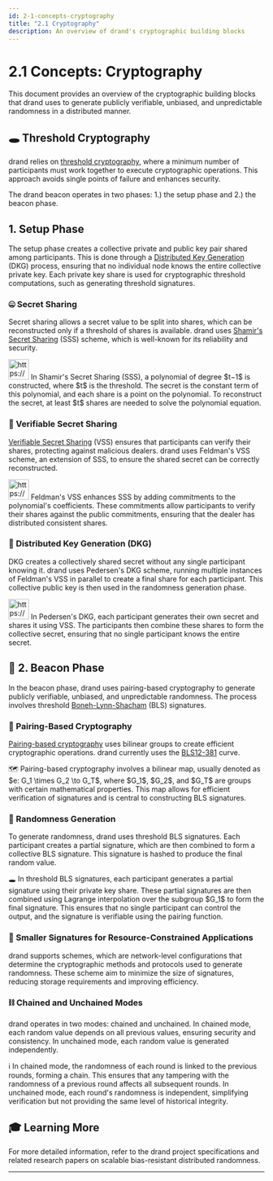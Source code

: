 ```yaml
---
id: 2-1-concepts-cryptography
title: "2.1 Cryptography"
description: An overview of drand's cryptographic building blocks
---
```

# 2.1 Concepts: Cryptography

This document provides an overview of the cryptographic building blocks that drand uses to generate publicly verifiable, unbiased, and unpredictable randomness in a distributed manner. 

## 🕳️ Threshold Cryptography

drand relies on [threshold cryptography](https://en.wikipedia.org/wiki/Threshold_cryptosystem), where a minimum number of participants must work together to execute cryptographic operations. This approach avoids single points of failure and enhances security.

The drand beacon operates in two phases: 1.) the setup phase and 2.) the beacon phase.

## 1. Setup Phase

The setup phase creates a collective private and public key pair shared among participants. This is done through a [Distributed Key Generation](https://en.wikipedia.org/wiki/Distributed_key_generation) (DKG) process, ensuring that no individual node knows the entire collective private key. Each private key share is used for cryptographic threshold computations, such as generating threshold signatures.

### 🤐 Secret Sharing

Secret sharing allows a secret value to be split into shares, which can be reconstructed only if a threshold of shares is available. drand uses [Shamir's Secret Sharing](https://en.wikipedia.org/wiki/Shamir%27s_secret_sharing) (SSS) scheme, which is well-known for its reliability and security.

<aside>
<img src="https://www.notion.so/icons/mathematics_green.svg" alt="https://www.notion.so/icons/mathematics_green.svg" width="40px" /> In Shamir's Secret Sharing (SSS), a polynomial of degree $t−1$ is constructed, where $t$ is the threshold. The secret is the constant term of this polynomial, and each share is a point on the polynomial. To reconstruct the secret, at least $t$ shares are needed to solve the polynomial equation.

</aside>

### 🤫 Verifiable Secret Sharing

[Verifiable Secret Sharing](https://en.wikipedia.org/wiki/Verifiable_secret_sharing) (VSS) ensures that participants can verify their shares, protecting against malicious dealers. drand uses Feldman's VSS scheme, an extension of SSS, to ensure the shared secret can be correctly reconstructed.

<aside>
<img src="https://www.notion.so/icons/mathematics_green.svg" alt="https://www.notion.so/icons/mathematics_green.svg" width="40px" /> Feldman's VSS enhances SSS by adding commitments to the polynomial's coefficients. These commitments allow participants to verify their shares against the public commitments, ensuring that the dealer has distributed consistent shares.

</aside>

### 🔑 Distributed Key Generation (DKG)

DKG creates a collectively shared secret without any single participant knowing it. drand uses Pedersen's DKG scheme, running multiple instances of Feldman's VSS in parallel to create a final share for each participant. This collective public key is then used in the randomness generation phase.

<aside>
<img src="https://www.notion.so/icons/mathematics_green.svg" alt="https://www.notion.so/icons/mathematics_green.svg" width="40px" /> In Pedersen's DKG, each participant generates their own secret and shares it using VSS. The participants then combine these shares to form the collective secret, ensuring that no single participant knows the entire secret.

</aside>

## 🚨 2. Beacon Phase

In the beacon phase, drand uses pairing-based cryptography to generate publicly verifiable, unbiased, and unpredictable randomness. The process involves threshold [Boneh-Lynn-Shacham](https://en.wikipedia.org/wiki/BLS_digital_signature) (BLS) signatures.

### 👫 Pairing-Based Cryptography

[Pairing-based cryptography](https://en.wikipedia.org/wiki/Pairing-based_cryptography) uses bilinear groups to create efficient cryptographic operations. drand currently uses the [BLS12-381](https://hackmd.io/@benjaminion/bls12-381) curve.

<aside>
🗺️ Pairing-based cryptography involves a bilinear map, usually denoted as $e: G_1 \times G_2 \to G_T$, where $G_1$, $G_2$, and $G_T$ are groups with certain mathematical properties. This map allows for efficient verification of signatures and is central to constructing BLS signatures.

</aside>

### 🎲 Randomness Generation

To generate randomness, drand uses threshold BLS signatures. Each participant creates a partial signature, which are then combined to form a collective BLS signature. This signature is hashed to produce the final random value.

<aside>
🕳️ In threshold BLS signatures, each participant generates a partial signature using their private key share. These partial signatures are then combined using Lagrange interpolation over the subgroup $G_1$ to form the final signature. This ensures that no single participant can control the output, and the signature is verifiable using the pairing function.

</aside>

### 🔏 Smaller Signatures for Resource-Constrained Applications

drand supports schemes, which are network-level configurations that determine the cryptographic methods and protocols used to generate randomness.  These scheme aim to minimize the size of signatures, reducing storage requirements and improving efficiency.

### ⛓️ Chained and Unchained Modes

drand operates in two modes: chained and unchained. In chained mode, each random value depends on all previous values, ensuring security and consistency. In unchained mode, each random value is generated independently.

<aside>
ℹ️ In chained mode, the randomness of each round is linked to the previous rounds, forming a chain. This ensures that any tampering with the randomness of a previous round affects all subsequent rounds. In unchained mode, each round's randomness is independent, simplifying verification but not providing the same level of historical integrity.

</aside>

## 🎓 Learning More

For more detailed information, refer to the drand project specifications and related research papers on scalable bias-resistant distributed randomness.

---
